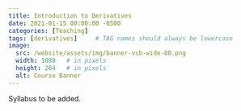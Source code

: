 ```yaml
---
title: Introduction to Derivatives
date: 2021-01-15 00:00:00 -0500
categories: [Teaching]
tags: [derivatives]     # TAG names should always be lowercase
image:
  src: /website/assets/img/banner-vsb-wide-80.png
  width: 1080   # in pixels
  height: 264   # in pixels
  alt: Course Banner
---
```


Syllabus to be added.
